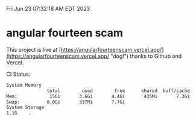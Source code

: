 Fri Jun 23 07:32:18 AM EDT 2023

# angular fourteen scam


This project is live at [https://angularfourteenscam.vercel.app/](https://angularfourteenscam.vercel.app/ "dog!") thanks to Github and Vercel.

CI Status: 

```bash
System Memory
               total        used        free      shared  buff/cache   available
Mem:            15Gi       3.6Gi       4.4Gi       435Mi       7.3Gi        10Gi
Swap:          8.0Gi       337Mi       7.7Gi
System Storage
1.1G	.
```
